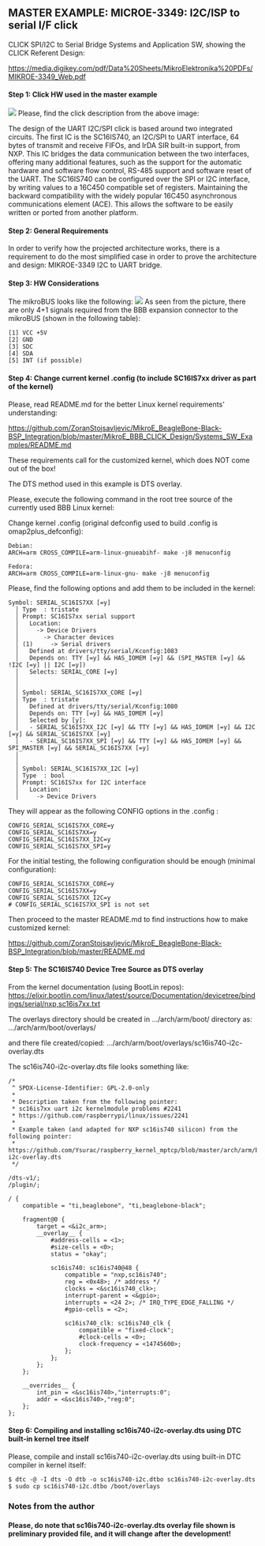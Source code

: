 ## MASTER EXAMPLE: MICROE-3349: I2C/ISP to serial I/F click

CLICK SPI/I2C to Serial Bridge Systems and Application SW, showing the CLICK Referent Design:

https://media.digikey.com/pdf/Data%20Sheets/MikroElektronika%20PDFs/MIKROE-3349_Web.pdf

#### Step 1: Click HW used in the master example
![](https://github.com/ZoranStojsavljevic/MikroE_BeagleBone-Black-BSP_Integration/blob/master/MikroE_BBB_CLICK_Design/Images/MIKROE-3349.jpg)
Please, find the click description from the above image:

The design of the UART I2C/SPI click is based around two integrated circuits. The first IC is the
SC16IS740, an I2C/SPI to UART interface, 64 bytes of transmit and receive FIFOs, and IrDA SIR
built-in support, from NXP. This IC bridges the data communication between the two interfaces,
offering many additional features, such as the support for the automatic hardware and software
flow control, RS-485 support and software reset of the UART. The SC16IS740 can be configured over
the SPI or I2C interface, by writing values to a 16C450 compatible set of registers. Maintaining
the backward compatibility with the widely popular 16C450 asynchronous communications element
(ACE). This allows the software to be easily written or ported from another platform.

#### Step 2: General Requirements

In order to verify how the projected architecture works, there is a requirement to do the most
simplified case in order to prove the architecture and design: MIKROE-3349 I2C to UART bridge.

#### Step 3: HW Considerations

The mikroBUS looks like the following:
![](https://github.com/ZoranStojsavljevic/MikroE_BeagleBone-Black-BSP_Integration/blob/master/MikroE_BBB_CLICK_Design/Images/mikroBUS.jpg)
As seen from the picture, there are only 4+1 signals required from the BBB expansion connector
to the mikroBUS (shown in the following table):

	[1] VCC +5V
	[2] GND
	[3] SDC
	[4] SDA
	[5] INT (if possible)

#### Step 4: Change current kernel .config (to include SC16IS7xx driver as part of the kernel)

Please, read README.md for the better Linux kernel requirements' understanding:

https://github.com/ZoranStojsavljevic/MikroE_BeagleBone-Black-BSP_Integration/blob/master/MikroE_BBB_CLICK_Design/Systems_SW_Examples/README.md

These requirements call for the customized kernel, which does NOT come out of the box!

The DTS method used in this example is DTS overlay.

Please, execute the following command in the root tree source of the currently used BBB Linux kernel:

Change kernel .config (original defconfig used to build .config is omap2plus_defconfig):

	Debian:
	ARCH=arm CROSS_COMPILE=arm-linux-gnueabihf- make -j8 menuconfig

	Fedora:
	ARCH=arm CROSS_COMPILE=arm-linux-gnu- make -j8 menuconfig

Please, find the following options and add them to be included in the kernel:

	Symbol: SERIAL_SC16IS7XX [=y]
	  │ Type  : tristate
	  │ Prompt: SC16IS7xx serial support
	  │   Location:
	  │     -> Device Drivers
	  │       -> Character devices
	  │ (1)     -> Serial drivers
	  │   Defined at drivers/tty/serial/Kconfig:1083
	  │   Depends on: TTY [=y] && HAS_IOMEM [=y] && (SPI_MASTER [=y] && !I2C [=y] || I2C [=y])
	  │   Selects: SERIAL_CORE [=y]
	  │
	  │
	  │ Symbol: SERIAL_SC16IS7XX_CORE [=y]
	  │ Type  : tristate
	  │   Defined at drivers/tty/serial/Kconfig:1080
	  │   Depends on: TTY [=y] && HAS_IOMEM [=y]
	  │   Selected by [y]:
	  │   - SERIAL_SC16IS7XX_I2C [=y] && TTY [=y] && HAS_IOMEM [=y] && I2C [=y] && SERIAL_SC16IS7XX [=y]
	  │   - SERIAL_SC16IS7XX_SPI [=y] && TTY [=y] && HAS_IOMEM [=y] && SPI_MASTER [=y] && SERIAL_SC16IS7XX [=y]
	  │
	  │
	  │ Symbol: SERIAL_SC16IS7XX_I2C [=y]
	  │ Type  : bool
	  │ Prompt: SC16IS7xx for I2C interface
	  │   Location:
	  │     -> Device Drivers

They will appear as the following CONFIG options in the .config :

	CONFIG_SERIAL_SC16IS7XX_CORE=y
	CONFIG_SERIAL_SC16IS7XX=y
	CONFIG_SERIAL_SC16IS7XX_I2C=y
	CONFIG_SERIAL_SC16IS7XX_SPI=y

For the initial testing, the following configuration should be enough (minimal configuration):

	CONFIG_SERIAL_SC16IS7XX_CORE=y
	CONFIG_SERIAL_SC16IS7XX=y
	CONFIG_SERIAL_SC16IS7XX_I2C=y
	# CONFIG_SERIAL_SC16IS7XX_SPI is not set

Then proceed to the master README.md to find instructions how to make customized kernel:

https://github.com/ZoranStojsavljevic/MikroE_BeagleBone-Black-BSP_Integration/blob/master/README.md

#### Step 5: The SC16IS740 Device Tree Source as DTS overlay

From the kernel documentation (using BootLin repos):
https://elixir.bootlin.com/linux/latest/source/Documentation/devicetree/bindings/serial/nxp,sc16is7xx.txt

The overlays directory should be created in .../arch/arm/boot/ directory as:
.../arch/arm/boot/overlays/

and there file created/copied:
.../arch/arm/boot/overlays/sc16is740-i2c-overlay.dts

The sc16is740-i2c-overlay.dts file looks something like:
```
/*
 ^ SPDX-License-Identifier: GPL-2.0-only
 *
 * Description taken from the following pointer:
 * sc16is7xx uart i2c kernelmodule problems #2241
 * https://github.com/raspberrypi/linux/issues/2241
 *
 * Example taken (and adapted for NXP sc16is740 silicon) from the following pointer:
 * https://github.com/Ysurac/raspberry_kernel_mptcp/blob/master/arch/arm/boot/dts/overlays/sc16is750-i2c-overlay.dts
 */

/dts-v1/;
/plugin/;

/ {
	compatible = "ti,beaglebone", "ti,beaglebone-black";

	fragment@0 {
		target = <&i2c_arm>;
		__overlay__ {
			#address-cells = <1>;
			#size-cells = <0>;
			status = "okay";

			sc16is740: sc16is740@48 {
				compatible = "nxp,sc16is740";
				reg = <0x48>; /* address */
				clocks = <&sc16is740_clk>;
				interrupt-parent = <&gpio>;
				interrupts = <24 2>; /* IRQ_TYPE_EDGE_FALLING */
				#gpio-cells = <2>;

				sc16is740_clk: sc16is740_clk {
					compatible = "fixed-clock";
					#clock-cells = <0>;
					clock-frequency = <14745600>;
				};
			};
		};
	};

	__overrides__ {
		int_pin = <&sc16is740>,"interrupts:0";
		addr = <&sc16is740>,"reg:0";
	};
};
```
#### Step 6: Compiling and installing sc16is740-i2c-overlay.dts using DTC built-in kernel tree itself

Please, compile and install sc16is740-i2c-overlay.dts using built-in DTC compiler in kernel itself:

	$ dtc -@ -I dts -O dtb -o sc16is740-i2c.dtbo sc16is740-i2c-overlay.dts
	$ sudo cp sc16is740-i2c.dtbo /boot/overlays

### Notes from the author

#### Please, do note that sc16is740-i2c-overlay.dts overlay file shown is preliminary provided file, and it will change after the development!
